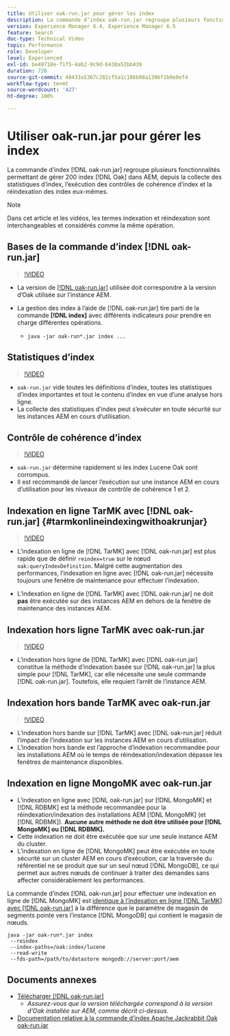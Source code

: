 ```yaml
---
title: Utiliser oak-run.jar pour gérer les index
description: La commande d’index oak-run.jar regroupe plusieurs fonctionnalités permettant de gérer les index Oak dans AEM, depuis la collecte des statistiques d’index, l’exécution des contrôles de cohérence d’index et la réindexation des index eux-mêmes.
version: Experience Manager 6.4, Experience Manager 6.5
feature: Search
doc-type: Technical Video
topic: Performance
role: Developer
level: Experienced
exl-id: be49718e-f1f5-4ab2-9c9d-6430a52bb439
duration: 726
source-git-commit: 48433a5367c281cf5a1c106b08a1306f1b0e8ef4
workflow-type: tm+mt
source-wordcount: '427'
ht-degree: 100%

---
```


# Utiliser oak-run.jar pour gérer les index

La commande d’index [!DNL oak-run.jar] regroupe plusieurs fonctionnalités permettant de gérer 200 index [!DNL Oak] dans AEM, depuis la collecte des statistiques d’index, l’exécution des contrôles de cohérence d’index et la réindexation des index eux-mêmes.

>[!NOTE]
>
>Dans cet article et les vidéos, les termes indexation et réindexation sont interchangeables et considérés comme la même opération.

## Bases de la commande d’index [!DNL oak-run.jar]

>[!VIDEO](https://video.tv.adobe.com/v/21475?quality=12&learn=on)

* La version de [[!DNL oak-run.jar]](https://repository.apache.org/service/local/artifact/maven/redirect?r=releases&amp;g=org.apache.jackrabbit&amp;a=oak-run&amp;v=1.8.0) utilisée doit correspondre à la version d’Oak utilisée sur l’instance AEM.
* La gestion des index à l’aide de [!DNL oak-run.jar] tire parti de la commande **[!DNL index]** avec différents indicateurs pour prendre en charge différentes opérations.

   * `java -jar oak-run*.jar index ...`

## Statistiques d’index

>[!VIDEO](https://video.tv.adobe.com/v/21477?quality=12&learn=on)

* `oak-run.jar` vide toutes les définitions d’index, toutes les statistiques d’index importantes et tout le contenu d’index en vue d’une analyse hors ligne.
* La collecte des statistiques d’index peut s’exécuter en toute sécurité sur les instances AEM en cours d’utilisation.

## Contrôle de cohérence d’index

>[!VIDEO](https://video.tv.adobe.com/v/21476?quality=12&learn=on)

* `oak-run.jar` détermine rapidement si les index Lucene Oak sont corrompus.
* Il est recommandé de lancer l’exécution sur une instance AEM en cours d’utilisation pour les niveaux de contrôle de cohérence 1 et 2.

## Indexation en ligne TarMK avec [!DNL oak-run.jar] {#tarmkonlineindexingwithoakrunjar}

>[!VIDEO](https://video.tv.adobe.com/v/21479?quality=12&learn=on)

* L’indexation en ligne de [!DNL TarMK] avec [!DNL oak-run.jar] est plus rapide que de définir `reindex=true` sur le nœud `oak:queryIndexDefinition`. Malgré cette augmentation des performances, l’indexation en ligne avec [!DNL oak-run.jar] nécessite toujours une fenêtre de maintenance pour effectuer l’indexation.

* L’indexation en ligne de [!DNL TarMK] avec [!DNL oak-run.jar] ne doit **pas** être exécutée sur des instances AEM en dehors de la fenêtre de maintenance des instances AEM.

## Indexation hors ligne TarMK avec oak-run.jar

>[!VIDEO](https://video.tv.adobe.com/v/21478?quality=12&learn=on)

* L’indexation hors ligne de [!DNL TarMK] avec [!DNL oak-run.jar] constitue la méthode d’indexation basée sur [!DNL oak-run.jar] la plus simple pour [!DNL TarMK], car elle nécessite une seule commande [!DNL oak-run.jar]. Toutefois, elle requiert l’arrêt de l’instance AEM.

## Indexation hors bande TarMK avec oak-run.jar

>[!VIDEO](https://video.tv.adobe.com/v/21480?quality=12&learn=on)

* L’indexation hors bande sur [!DNL TarMK] avec [!DNL oak-run.jar] réduit l’impact de l’indexation sur les instances AEM en cours d’utilisation.
* L’indexation hors bande est l’approche d’indexation recommandée pour les installations AEM où le temps de réindexation/indexation dépasse les fenêtres de maintenance disponibles.

## Indexation en ligne MongoMK avec oak-run.jar

* L’indexation en ligne avec [!DNL oak-run.jar] sur [!DNL MongoMK] et [!DNL RDBMK] est la méthode recommandée pour la réindexation/indexation des installations AEM [!DNL MongoMK] (et [!DNL RDBMK]). **Aucune autre méthode ne doit être utilisée pour [!DNL MongoMK] ou [!DNL RDBMK].**
* Cette indexation ne doit être exécutée que sur une seule instance AEM du cluster.
* L’indexation en ligne de [!DNL MongoMK] peut être exécutée en toute sécurité sur un cluster AEM en cours d’exécution, car la traversée du référentiel ne se produit que sur un seul nœud [!DNL MongoDB], ce qui permet aux autres nœuds de continuer à traiter des demandes sans affecter considérablement les performances.

La commande d’index [!DNL oak-run.jar] pour effectuer une indexation en ligne de [!DNL MongoMK] est [identique à l’indexation en ligne  [!DNL TarMK]  avec  [!DNL oak-run.jar]](#tarmkonlineindexingwithoakrunjar) à la différence que le paramètre de magasin de segments pointe vers l’instance [!DNL MongoDB] qui contient le magasin de nœuds.

```
java -jar oak-run*.jar index
 --reindex
 --index-paths=/oak:index/lucene
 --read-write
 --fds-path=/path/to/datastore mongodb://server:port/aem
```

## Documents annexes

* [Télécharger [!DNL oak-run.jar]](https://repository.apache.org/#nexus-search;gav~org.apache.jackrabbit~oak-run~~~~kw,versionexpand)
   * *Assurez-vous que la version téléchargée correspond à la version d’Oak installée sur AEM, comme décrit ci-dessus.*
* [Documentation relative à la commande d’index Apache Jackrabbit Oak oak-run.jar](https://jackrabbit.apache.org/oak/docs/query/oak-run-indexing.html)
